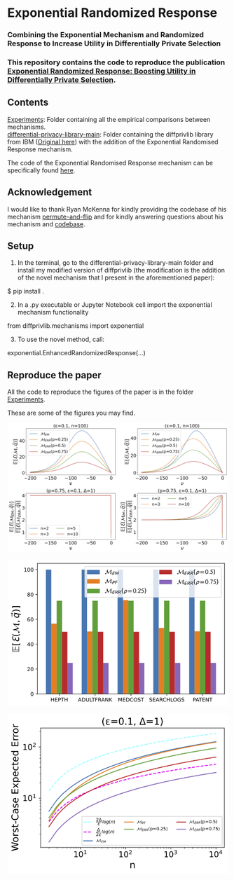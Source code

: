 # Exponential Randomized Response 
### Combining the Exponential Mechanism and Randomized Response to Increase Utility in Differentially Private Selection
### This repository contains the code to reproduce the publication [Exponential Randomized Response: Boosting Utility in Differentially Private Selection](https://arxiv.org/abs/2201.03913).

## Contents

[Experiments](https://github.com/gonzalo-munillag/Exponential_Randomised_Response/tree/main/Experiments): Folder containing all the empirical comparisons between mechanisms.  
[differential-privacy-library-main](https://github.com/gonzalo-munillag/Exponential_Randomised_Response/tree/main/differential-privacy-library-main): Folder containing the diffprivlib library from IBM ([Original here](https://github.com/IBM/differential-privacy-library)) with the addition of the Exponential Randomised Response mechanism. 

The code of the Exponential Randomised Response mechanism can be specifically found [here](https://github.com/gonzalo-munillag/Exponential_Randomised_Response/blob/0155ffea84110c2c02841f070bdb5379381b2cb7/differential-privacy-library-main/diffprivlib/mechanisms/exponential.py#L194).

## Acknowledgement

I would like to thank Ryan McKenna for kindly providing the codebase of his mechanism [permute-and-flip](https://crossminds.ai/video/permute-and-flip-a-new-mechanism-for-differentially-private-selection-606fe85ff43a7f2f827c0a45/) and for kindly answering questions about his mechanism and [codebase](https://github.com/ryan112358/permute-and-flip).

## Setup

1) In the terminal, go to the differential-privacy-library-main folder and install my modified version of diffprivlib (the modification is the addition of the novel mechanism that I present in the aforementioned paper):

$ pip install .

2) In a .py executable or Jupyter Notebook cell import the exponential mechanism functionality

from diffprivlib.mechanisms import exponential

3) To use the novel method, call:

 exponential.EnhancedRandomizedResponse(...)
 
## Reproduce the paper

All the code to reproduce the figures of the paper is in the folder [Experiments](https://github.com/gonzalo-munillag/Exponential_Randomised_Response/tree/main/Experiments).

These are some of the figures you may find.

![1](Experiments/Figures/zz_Expected_errors_experiments_varying_c_mid_num_categories_low_eps.png)

![1](Experiments/Figures/zz_median_Expected_error_bar_plot.png)

![1](Experiments/Figures/zz_Bounded_worst_case_expected_error_analysis_low_eps.png)


